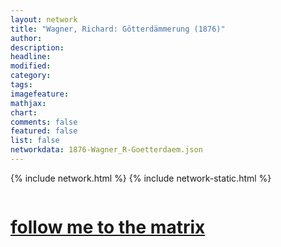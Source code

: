 ```yaml
---
layout: network
title: "Wagner, Richard: Götterdämmerung (1876)"
author:
description:
headline:
modified:
category:
tags: 
imagefeature: 
mathjax: 
chart: 
comments: false
featured: false
list: false
networkdata: 1876-Wagner_R-Goetterdaem.json
---
```

{% include network.html %}
{% include network-static.html %}
<div class="row">
  <div class="small-5 small-centered columns"><a href="/matrix319"><h1>follow me to the matrix</h1></a>
</div>
</div>
